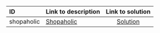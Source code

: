 | ID | Link to description | Link to solution |
|:---|:---|:---:|
| shopaholic | [Shopaholic](https://open.kattis.com/problems/shopaholic) | [Solution](https://github.com/versenyi98/leetcode-solutions/tree/main/solutions/Shopaholic)|
